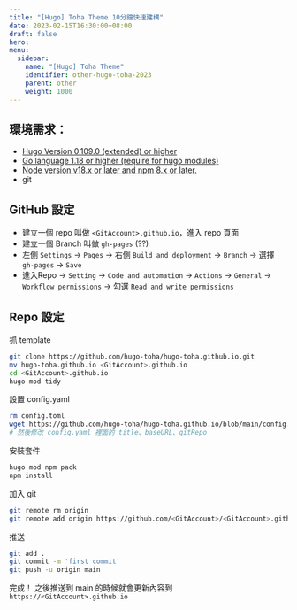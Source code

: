 ```yaml
---
title: "[Hugo] Toha Theme 10分鐘快速建構"
date: 2023-02-15T16:30:00+08:00
draft: false
hero: 
menu:
  sidebar:
    name: "[Hugo] Toha Theme"
    identifier: other-hugo-toha-2023
    parent: other
    weight: 1000
---
```


## 環境需求：
- [Hugo Version 0.109.0 (extended) or higher](https://github.com/gohugoio/hugo/releases)
- [Go language 1.18 or higher (require for hugo modules)](https://github.com/golang/go/tags)
- [Node version v18.x or later and npm 8.x or later.](https://nodejs.org/en/download/)
- git

## GitHub 設定
 - 建立一個 repo 叫做 `<GitAccount>.github.io`，進入 repo 頁面
 - 建立一個 Branch 叫做 `gh-pages` (??)
 - 左側 `Settings` -> `Pages` -> 右側 `Build and deployment` -> `Branch` -> 選擇 `gh-pages` -> `Save`
 - 進入Repo -> `Setting` -> `Code and automation` -> `Actions` -> `General` -> `Workflow permissions` -> 勾選 `Read and write permissions`

## Repo 設定
抓 template
```bash
git clone https://github.com/hugo-toha/hugo-toha.github.io.git
mv hugo-toha.github.io <GitAccount>.github.io
cd <GitAccount>.github.io
hugo mod tidy
```
設置 config.yaml
```bash
rm config.toml
wget https://github.com/hugo-toha/hugo-toha.github.io/blob/main/config.yaml
# 然後修改 config.yaml 裡面的 title、baseURL、gitRepo
```
安裝套件
```bash
hugo mod npm pack
npm install
```
加入 git 
```bash
git remote rm origin
git remote add origin https://github.com/<GitAccount>/<GitAccount>.github.io
```
推送
```bash
git add .
git commit -m 'first commit'
git push -u origin main
```

完成！ 之後推送到 main 的時候就會更新內容到 `https://<GitAccount>.github.io`